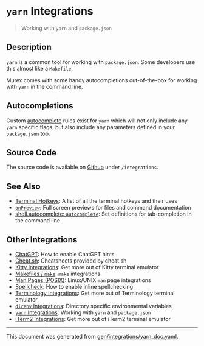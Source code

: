 # `yarn` Integrations

> Working with `yarn` and `package.json`

## Description

`yarn` is a common tool for working with `package.json`. Some developers use
this almost like a `Makefile`.

Murex comes with some handy autocompletions out-of-the-box for working with
`yarn` in the command line.

## Autocompletions

Custom [autocomplete](/docs/commands/autocomplete.md) rules exist for `yarn` which will
not only include any `yarn` specific flags, but also include any parameters
defined in your `package.json` too.

## Source Code

The source code is available on [Github](https://github.com/lmorg/murex/blob/master/integrations/yarn_any.mx)
under `/integrations`.

## See Also

* [Terminal Hotkeys](../user-guide/terminal-keys.md):
  A list of all the terminal hotkeys and their uses
* [`onPreview`](../events/onpreview.md):
  Full screen previews for files and command documentation
* [shell.autocomplete: `autocomplete`](../commands/autocomplete.md):
  Set definitions for tab-completion in the command line

## Other Integrations

* [ChatGPT](../integrations/chatgpt.md):
  How to enable ChatGPT hints
* [Cheat.sh](../integrations/cheatsh.md):
  Cheatsheets provided by cheat.sh
* [Kitty Integrations](../integrations/kitty.md):
  Get more out of Kitty terminal emulator
* [Makefiles / `make`](../integrations/make.md):
  `make` integrations
* [Man Pages (POSIX)](../integrations/man-pages.md):
  Linux/UNIX `man` page integrations
* [Spellcheck](../integrations/spellcheck.md):
  How to enable inline spellchecking
* [Terminology Integrations](../integrations/terminology.md):
  Get more out of Terminology terminal emulator
* [`direnv` Integrations](../integrations/direnv.md):
  Directory specific environmental variables
* [`yarn` Integrations](../integrations/yarn.md):
  Working with `yarn` and `package.json`
* [iTerm2 Integrations](../integrations/iterm2.md):
  Get more out of iTerm2 terminal emulator


<hr/>

This document was generated from [gen/integrations/yarn_doc.yaml](https://github.com/lmorg/murex/blob/master/gen/integrations/yarn_doc.yaml).